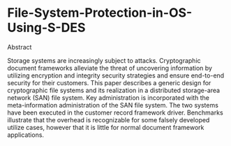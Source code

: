# File-System-Protection-in-OS-Using-S-DES

Abstract

Storage systems are increasingly subject to attacks. Cryptographic document frameworks alleviate the threat of uncovering information by utilizing encryption and integrity security strategies and ensure end-to-end security for their customers. 
This paper describes a generic design for cryptographic file systems and its realization in a distributed storage-area network (SAN) file system. Key administration is incorporated with the meta-information administration of the SAN file system. 
The two systems have been executed in the customer record framework driver. Benchmarks illustrate that the overhead is recognizable for some falsely developed utilize cases, however that it is little for normal document framework applications.
